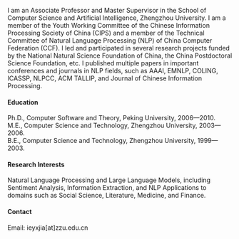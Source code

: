 

<!--[![jiasir803](https://img.shields.io/badge/jiasir803-github-blue?logo=github)](https://github.com/jiasir803)-->

I am an Associate Professor and Master Supervisor in the School of Computer Science and Artificial Intelligence, Zhengzhou University. I am a member of the Youth Working Committee of the Chinese Information Processing Society of China (CIPS) and a member of the Technical Committee of Natural Language Processing (NLP) of China Computer Federation (CCF). I led and participated in several research projects funded by the National Natural Science Foundation of China, the China Postdoctoral Science Foundation, etc. I published multiple papers in important conferences and journals in NLP fields, such as AAAI, EMNLP, COLING, ICASSP, NLPCC, ACM TALLIP, and Journal of Chinese Information Processing.

#### Education
Ph.D., Computer Software and Theory, Peking University, 2006—2010.\
M.E., Computer Science and Technology, Zhengzhou University, 2003—2006.\
B.E., Computer Science and Technology, Zhengzhou University, 1999—2003.

#### Research Interests
Natural Language Processing and Large Language Models, including Sentiment Analysis, Information Extraction, and NLP Applications to domains such as Social Science, Literature, Medicine, and Finance.

#### Contact
Email: ieyxjia[at]zzu.edu.cn